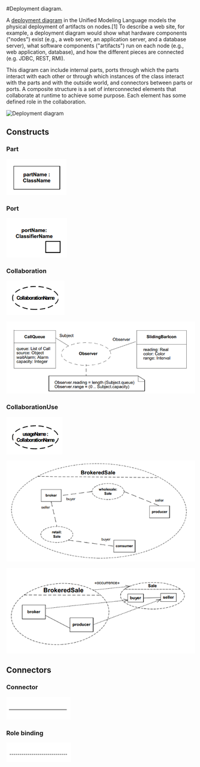 #Deployment diagram.

A [deployment diagram](https://en.wikipedia.org/wiki/Deployment_diagram) in the Unified Modeling Language models the physical deployment of artifacts on nodes.[1] To describe a web site, for example, a deployment diagram would show what hardware components ("nodes") exist (e.g., a web server, an application server, and a database server), what software components ("artifacts") run on each node (e.g., web application, database), and how the different pieces are connected (e.g. JDBC, REST, RMI).

This diagram can include internal parts, ports through which the parts interact with each other or through which instances of the class interact with the parts and with the outside world, and connectors between parts or ports. A composite structure is a set of interconnected elements that collaborate at runtime to achieve some purpose. Each element has some defined role in the collaboration.

![Deployment diagram](https://upload.wikimedia.org/wikipedia/commons/b/b9/Deployment_Diagram.PNG)

## Constructs

### Part

![Part](composit_part.png)

### Port

![Port](composit_port.png)

### Collaboration

![Collaboration](composit_collaboration.png)

![Collaboration](composit_collaboration_example.png)

### CollaborationUse

![CollaborationUse](composit_collaborationUse.png)

![CollaborationUse](composit_collaborationUse_exmaple.png)

![CollaborationUse](composit_collaborationUse_exmaple_2.png)

## Connectors

### Connector

![Connector](composit_connector.png)

### Role binding

![Role binding](composit_role_binding.png)
